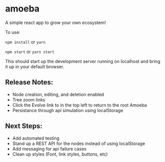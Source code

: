 # amoeba
A simple react app to grow your own ecosystem!

To use:

`npm install`
or 
`yarn`

`npm start` 
or 
`yarn start`

This should start up the development server running on localhost and bring it up in your default browser.

## Release Notes:
- Node creation, editing, and deletion enabled
- Tree zoom links
- Click the Evolve link to in the top left to return to the root Amoeba
- Persistance through api simulation using localStorage

## Next Steps:
- Add automated testing
- Stand up a REST API for the nodes instead of using localStorage
- Add messaging for api failure cases
- Clean up styles (Font, link styles, buttons, etc)

